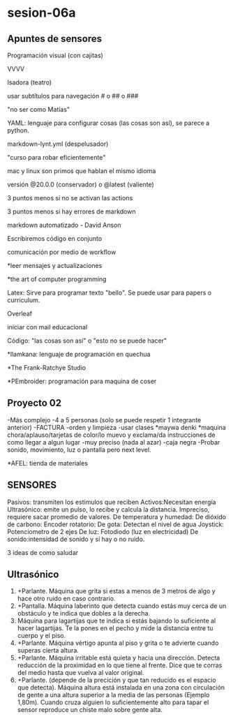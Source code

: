# sesion-06a

## Apuntes de sensores

Programación visual (con cajitas)

VVVV

Isadora (teatro)

usar subtítulos para navegación # o ## o ###

"no ser como Matías"

YAML: lenguaje para configurar cosas (las cosas son así), se parece a python.

markdown-lynt.yml (despelusador)

"curso para robar eficientemente"

mac y linux son primos que hablan el mismo idioma

versión @20.0.0 (conservador) o @latest (valiente)

3 puntos menos si no se activan las actions

3 puntos menos si hay errores de markdown

markdown automatizado - David Anson


Escribiremos código en conjunto

comunicación por medio de workflow

*leer mensajes y actualizaciones

*the art of computer programming

Latex: Sirve para programar texto "bello". Se puede usar para papers o curriculum.

Overleaf

iniciar con mail educacional

Código: "las cosas son así" o "esto no se puede hacer"

*llamkana: lenguaje de programación en quechua

*The Frank-Ratchye Studio

*PEmbroider: programación para maquina de coser

## Proyecto 02
-Más complejo
-4 a 5 personas (solo se puede respetir 1 integrante anterior)
-FACTURA
-orden y limpieza
-usar clases
*maywa denki
*maquina chora/aplauso/tarjetas de color/lo muevo y exclama/da instrucciones de como llegar a algun lugar
-muy preciso (nada al azar)
-caja negra
-Probar sonido, movimiento, luz o pantalla pero next level.

*AFEL: tienda de materiales

## SENSORES
Pasivos: transmiten los estimulos que reciben
Activos:Necesitan energía
Ultrasónico: emite un pulso, lo recibe y calcula la distancia. Impreciso, requiere sacar promedio de valores.
De temperatura y humedad:
De dióxido de carbono:
Encoder rotatorio:
De gota: Detectan el nivel de agua
Joystick: Potenciometro de 2 ejes
De luz: Fotodiodo (luz en electricidad)
De sonido:intensidad de sonido y si hay o no ruido.

3 ideas de como saludar 

## Ultrasónico
1. +Parlante. Máquina que grita si estas a menos de 3 metros de algo y hace otro ruido en caso contrario.
2. +Pantalla. Máquina laberinto que detecta cuando estás muy cerca de un obstáculo y te indica que dobles a la derecha.
3. Máquina para lagartijas que te indica si estás bajando lo suficiente al hacer lagartijas. 
Te la pones en el pecho y mide la distancia entre tu cuerpo y el piso.
4. +Parlante. Máquina vértigo apunta al piso y grita o te advierte cuando superas cierta altura.
5. +Parlante. Máquina irritable está quieta y hacia una dirección. Detecta reducción de la proximidad en lo que tiene al frente.
Dice que te corras del medio hasta que vuelva al valor original.
6. +Parlante. (depende de la precición y que tan reducido es el espacio que detecta). Máquina altura está instalada en una zona con circulación de gente
a una altura superior a la media de las personas (Ejemplo 1,80m). Cuando cruza alguien lo suficientemente alto para tapar el sensor reproduce un chiste malo
sobre gente alta.

